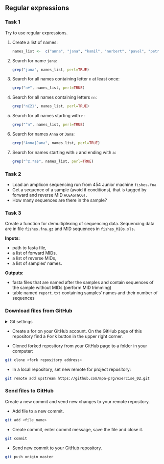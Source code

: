 ## Regular expressions
### Task 1
Try to use regular expressions.
1. Create a list of names:
    ```R
    names_list <-  c("anna", "jana", "kamil", "norbert", "pavel", "petr", "stanislav", "zuzana")
    ```
2. Search for name `jana`:
    ```R
    grep("jana", names_list, perl=TRUE)
    ```
3. Search for all names containing letter `n` at least once:
    ```R
    grep("n+", names_list, perl=TRUE)
    ```
4. Search for all names containing letters `nn`:
    ```R
    grep("n{2}", names_list, perl=TRUE)
    ```
5. Search for all names starting with `n`:
    ```R
   grep("^n", names_list, perl=TRUE)
    ```
6. Search for names `Anna` or `Jana`:
    ```R
   grep("Anna|Jana", names_list, perl=TRUE)
    ```
7. Search for names starting with `z` and ending with `a`:
    ```R
    grep("^z.*a$", names_list, perl=TRUE)
    ```

### Task 2
* Load an amplicon sequencing run from 454 Junior machine `fishes.fna`.
* Get a sequence of a sample (avoid if conditions), that is tagged by forward and reverse MID `ACGAGTGCGT`. 
* How many sequences are there in the sample?

### Task 3
Create a function for demultiplexing of sequencing data.
Sequencing data are in file `fishes.fna.gz` and MID sequences in `fishes_MIDs.xls`.

**Inputs:**
* path to fasta file,
* a list of forward MIDs,
* a list of reverse MIDs,
* a list of samples‘ names.

**Outputs:**
* fasta files that are named after the samples and contain sequences of the sample without MIDs (perform MID trimming)
* table named `report.txt` containing samples‘ names and their number of sequences


### Download files from GitHub
<details>
<summary>Git settings</summary>

> * Configure the Git editor
> ```bash
> git config --global core.editor notepad
> ```
> * Configure your name and email address
> ```bash
> git config --global user.name "Zuzana Nova"
> git config --global user.email z.nova@vut.cz
> ```
> * Check current settings
> ```bash
> git config --global --list
> ```
>
</details>

* Create a for on your GitHub account. 
  On the GitHub page of this repository find a <kbd>Fork</kbd> button in the upper right corner.
  
* Cloned forked repository from your GitHub page to a folder in your computer:
```bash
git clone <fork repository address>
```
* In a local repository, set new remote for project repository:
```bash
git remote add upstream https://github.com/mpa-prg/exercise_02.git
```

### Send files to GitHub
Create a new commit and send new changes to your remote repository.
* Add file to a new commit.
```bash
git add <file_name>
```
* Create commit, enter commit message, save the file and close it.
```bash
git commit
```
* Send new commit to your GitHub repository.
```bash
git push origin master
```
